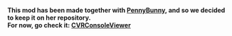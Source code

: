 **This mod has been made together with [PennyBunny](https://github.com/PennyBunny), and so we decided to keep it on her repository.** </br>
**For now, go check it: [CVRConsoleViewer](https://github.com/PennyBunny/CVRMods/tree/main/CVRConsoleViewer)** 